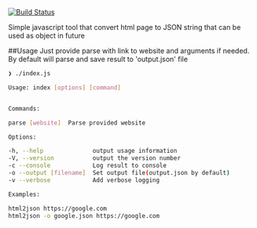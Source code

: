 [![Build Status](https://travis-ci.org/G07cha/html2json.svg?branch=master)](https://travis-ci.org/G07cha/html2json)

Simple javascript tool that convert html page to JSON string that can be used as object in future

##Usage
Just provide parse with link to website and arguments if needed. By default will parse and save result to 'output.json' file
```bash
❯ ./index.js

Usage: index [options] [command]


Commands:

parse [website]  Parse provided website

Options:

-h, --help              output usage information
-V, --version           output the version number
-c --console            Log result to console
-o --output [filename]  Set output file(output.json by default)
-v --verbose            Add verbose logging

Examples:

html2json https://google.com
html2json -o google.json https://google.com
```
